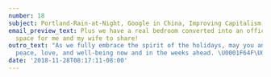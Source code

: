 ```yaml
---
number: 18
subject: Portland-Rain-at-Night, Google in China, Improving Capitalism, and more!
email_preview_text: Plus we have a real bedroom converted into an office/studio/art
  space for me and my wife to share!
outro_text: "As we fully embrace the spirit of the holidays, may you and yours experience
  peace, love, and well-being now and in the weeks ahead. \U0001F64F\U0001F3FB"
date: '2018-11-28T08:17:11-08:00'
---
```


